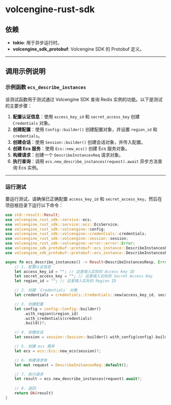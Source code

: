 <!--
 * @Author: Jerry.Yang
 * @Date: 2025-02-20 17:45:24
 * @LastEditors: Jerry.Yang
 * @LastEditTime: 2025-02-20 19:13:58
 * @Description: readme
-->

# volcengine-rust-sdk

## 依赖

- **tokio**: 用于异步运行时。
- **volcengine_sdk_protobuf**: Volcengine SDK 的 Protobuf 定义。

---

## 调用示例说明

### 示例函数 `ecs_describe_instances`

该测试函数用于测试通过 Volcengine SDK 查询 Redis 实例的功能。以下是测试的主要步骤：

1. **配置认证信息**：使用 `access_key_id` 和 `secret_access_key` 创建 `Credentials` 对象。
2. **创建配置**：使用 `Config::builder()` 创建配置对象，并设置 `region_id` 和 `credentials`。
3. **创建会话**：使用 `Session::builder()` 创建会话对象，并传入配置。
4. **创建 Ecs 服务**：使用 `Ecs::new_ecs()` 创建 Ecs 服务对象。
5. **构建请求**：创建一个 `DescribeInstancesReq` 请求对象。
6. **执行查询**：调用 `ecs.new_describe_instances(request).await` 异步方法查询 Ecs 实例。

---

### 运行测试

要运行测试，请确保已正确配置 `access_key_id` 和 `secret_access_key`，然后在项目根目录下运行以下命令：

```rust
use std::result::Result;
use volcengine_rust_sdk::service::ecs;
use volcengine_rust_sdk::service::ecs::EcsService;
use volcengine_rust_sdk::volcengine::config;
use volcengine_rust_sdk::volcengine::credentials::credentials;
use volcengine_rust_sdk::volcengine::session::session;
use volcengine_rust_sdk::volcengine::error::error::Error;
use volcengine_sdk_protobuf::protobuf::ecs_instance::DescribeInstancesReq;
use volcengine_sdk_protobuf::protobuf::ecs_instance::DescribeInstancesResp;

async fn ecs_describe_instances() -> Result<DescribeInstancesResp, Error> {
    // 1. 配置认证信息
    let access_key_id = ""; // 这里填入实际的 Access Key ID
    let secret_access_key = ""; // 这里填入实际的 Secret Access Key
    let region_id = ""; // 这里填入实际的 Region ID

    // 2. 创建 `Credentials` 对象
    let credentials = credentials::Credentials::new(access_key_id, secret_access_key);

    // 3. 创建配置
    let config = config::Config::builder()
        .with_region(&region_id)
        .with_credentials(credentials)
        .build()?;

    // 4. 创建会话
    let session = session::Session::builder().with_config(config).build()?;

    // 5. 创建 ecs 服务
    let ecs = ecs::Ecs::new_ecs(session)?;

    // 6. 构建请求体
    let mut request = DescribeInstancesReq::default();

    // 7. 执行请求
    let result = ecs.new_describe_instances(request).await?;
    
    // 8. 返回
    return Ok(result)
}




